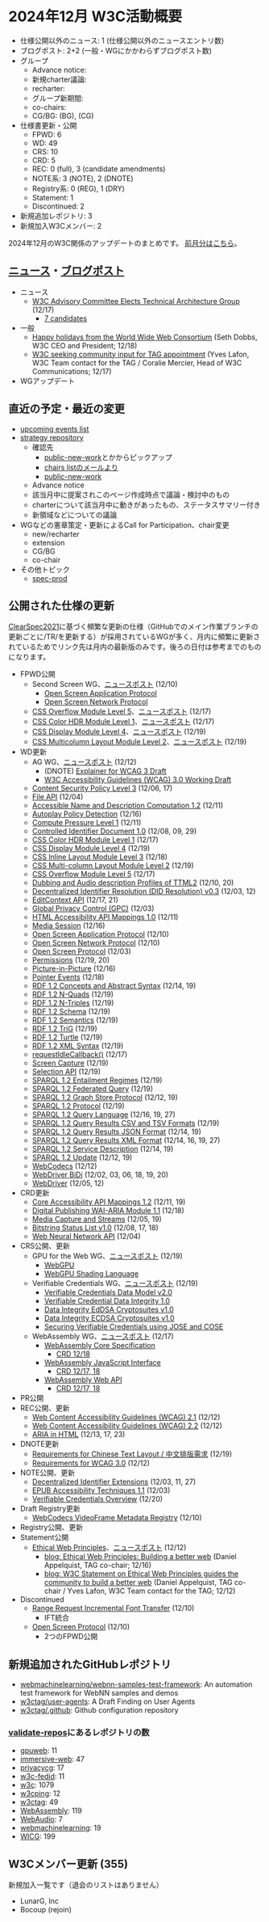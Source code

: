 # 2024年12月 W3C活動概要

- 仕様公開以外のニュース: 1 (仕様公開以外のニュースエントリ数)
- ブログポスト: 2+2 (一般・WGにかかわらずブログポスト数)
- グループ
  - Advance notice: 
  - 新規charter議論: 
  - recharter: 
  - グループ新期間: 
  - co-chairs: 
  - CG/BG:  (BG), (CG)
- 仕様書更新・公開
  - FPWD: 6
  - WD: 49
  - CRS: 10
  - CRD: 5
  - REC: 0 (full), 3 (candidate amendments)
  - NOTE系: 3 (NOTE), 2 (DNOTE)
  - Registry系: 0 (REG), 1 (DRY)
  - Statement: 1
  - Discontinued: 2
- 新規追加レポジトリ: 3
- 新規加入W3Cメンバー: 2

2024年12月のW3C関係のアップデートのまとめです。
[前月分はこちら](202411.md)。

## [ニュース](https://www.w3.org/news/)・[ブログポスト](https://www.w3.org/blog/)

* ニュース
  * [W3C Advisory Committee Elects Technical Architecture Group](https://www.w3.org/news/2024/w3c-advisory-committee-elects-technical-architecture-group/) (12/17)
    * [7 candidates](https://www.w3.org/2024/10/tag-nominations.html)
* 一般
  * [Happy holidays from the World Wide Web Consortium](https://www.w3.org/blog/2024/happy-holidays-from-the-world-wide-web-consortium/) (Seth Dobbs, W3C CEO and President; 12/18)
  * [W3C seeking community input for TAG appointment](https://www.w3.org/blog/2024/w3c-seeking-community-input-for-tag-appointment/) (Yves Lafon, W3C Team contact for the TAG / Coralie Mercier, Head of W3C Communications; 12/17)
* WGアップデート

## 直近の予定・最近の変更

* [upcoming events list](https://www.w3.org/participate/eventscal.html)
* [strategy repository](https://github.com/w3c/strategy/issues)
  * 確認先
    * [public-new-work](https://lists.w3.org/Archives/Public/public-new-work/)とかからピックアップ
    * [chairs listのメールより](https://lists.w3.org/Archives/Member/chairs/)
    * [public-new-work](https://lists.w3.org/Archives/Public/public-new-work/)
  * Advance notice
  * 該当月中に提案されこのページ作成時点で議論・検討中のもの
  * charterについて該当月中に動きがあったもの、ステータスサマリー付き
  * 新領域などについての議論
* WGなどの憲章策定・更新によるCall for Participation、chair変更
  * new/recharter
  * extension
  * CG/BG
  * co-chair
* その他トピック
  * [spec-prod](https://lists.w3.org/Archives/Public/spec-prod/)

## 公開された仕様の更新

[ClearSpec2021](https://github.com/w3c/tr-pages/blob/main/clearspec2021.md)に基づく頻繁な更新の仕様（GitHubでのメイン作業ブランチの更新ごとに/TR/を更新する）が採用されているWGが多く、月内に頻繁に更新されているためでリンク先は月内の最新版のみです。後ろの日付は参考までのものになります。

* FPWD公開
  * Second Screen WG、[ニュースポスト](https://www.w3.org/news/2024/first-public-working-drafts-open-screen-application-protocol-and-network-protocol/) (12/10)
    * [Open Screen Application Protocol](https://www.w3.org/TR/2024/WD-openscreen-application-20241210/)
    * [Open Screen Network Protocol](https://www.w3.org/TR/2024/WD-openscreen-network-20241210/)
  * [CSS Overflow Module Level 5](https://www.w3.org/TR/2024/WD-css-overflow-5-20241217/)、[ニュースポスト](https://www.w3.org/news/2024/first-public-working-draft-css-overflow-module-level-5/) (12/17)
  * [CSS Color HDR Module Level 1](https://www.w3.org/TR/2024/WD-css-color-hdr-1-20241217/)、[ニュースポスト](https://www.w3.org/news/2024/first-public-working-draft-css-color-hdr-module-level-1/) (12/17)
  * [CSS Display Module Level 4](https://www.w3.org/TR/2024/WD-css-display-4-20241219/)、[ニュースポスト](https://www.w3.org/news/2024/first-public-working-draft-css-display-module-level-4/) (12/19)
  * [CSS Multicolumn Layout Module Level 2](https://www.w3.org/TR/2024/WD-css-multicol-2-20241219/)、[ニュースポスト](https://www.w3.org/news/2024/first-public-working-draft-css-multi-column-layout-module-level-2/) (12/19)
* WD更新
  * AG WG、[ニュースポスト](https://www.w3.org/news/2024/updated-drafts-for-review-w3c-accessibility-guidelines-wcag-3-0/) (12/12)
    * (DNOTE) [Explainer for WCAG 3 Draft](https://www.w3.org/TR/2024/DNOTE-wcag-3.0-explainer-20241212/)
    * [W3C Accessibility Guidelines (WCAG) 3.0 Working Draft](https://www.w3.org/TR/2024/WD-wcag-3.0-20241212/) 
  * [Content Security Policy Level 3](https://www.w3.org/TR/2024/WD-CSP3-20241217/) (12/06, 17)
  * [File API](https://www.w3.org/TR/2024/WD-FileAPI-20241204/) (12/04)
  * [Accessible Name and Description Computation 1.2](https://www.w3.org/TR/2024/WD-accname-1.2-20241211/) (12/11)
  * [Autoplay Policy Detection](https://www.w3.org/TR/2024/WD-autoplay-detection-20241216/) (12/16)
  * [Compute Pressure Level 1](https://www.w3.org/TR/2024/WD-compute-pressure-20241211/) (12/11)
  * [Controlled Identifier Document 1.0](https://www.w3.org/TR/2024/WD-controller-document-20241229/) (12/08, 09, 29)
  * [CSS Color HDR Module Level 1](https://www.w3.org/TR/2024/WD-css-color-hdr-1-20241217/) (12/17)
  * [CSS Display Module Level 4](https://www.w3.org/TR/2024/WD-css-display-4-20241219/) (12/19)
  * [CSS Inline Layout Module Level 3](https://www.w3.org/TR/2024/WD-css-inline-3-20241218/) (12/18)
  * [CSS Multi-column Layout Module Level 2](https://www.w3.org/TR/2024/WD-css-multicol-2-20241219/) (12/19)
  * [CSS Overflow Module Level 5](https://www.w3.org/TR/2024/WD-css-overflow-5-20241217/) (12/17)
  * [Dubbing and Audio description Profiles of TTML2](https://www.w3.org/TR/2024/WD-dapt-20241220/) (12/10, 20)
  * [Decentralized Identifier Resolution (DID Resolution) v0.3](https://www.w3.org/TR/2024/WD-did-resolution-20241212/) (12/03, 12)
  * [EditContext API](https://www.w3.org/TR/2024/WD-edit-context-20241221/) (12/17, 21)
  * [Global Privacy Control (GPC)](https://www.w3.org/TR/2024/WD-gpc-20241203/) (12/03)
  * [HTML Accessibility API Mappings 1.0](https://www.w3.org/TR/2024/WD-html-aam-1.0-20241211/) (12/11)
  * [Media Session](https://www.w3.org/TR/2024/WD-mediasession-20241216/) (12/16)
  * [Open Screen Application Protocol](https://www.w3.org/TR/2024/WD-openscreen-application-20241210/) (12/10)
  * [Open Screen Network Protocol](https://www.w3.org/TR/2024/WD-openscreen-network-20241210/) (12/10)
  * [Open Screen Protocol](https://www.w3.org/TR/2024/WD-openscreenprotocol-20241203/) (12/03)
  * [Permissions](https://www.w3.org/TR/2024/WD-permissions-20241220/) (12/19, 20)
  * [Picture-in-Picture](https://www.w3.org/TR/2024/WD-picture-in-picture-20241216/) (12/16)
  * [Pointer Events](https://www.w3.org/TR/2024/WD-pointerevents3-20241218/) (12/18)
  * [RDF 1.2 Concepts and Abstract Syntax](https://www.w3.org/TR/2024/WD-rdf12-concepts-20241219/) (12/14, 19)
  * [RDF 1.2 N-Quads](https://www.w3.org/TR/2024/WD-rdf12-n-quads-20241219/) (12/19)
  * [RDF 1.2 N-Triples](https://www.w3.org/TR/2024/WD-rdf12-n-triples-20241219/) (12/19)
  * [RDF 1.2 Schema](https://www.w3.org/TR/2024/WD-rdf12-schema-20241219/) (12/19)
  * [RDF 1.2 Semantics](https://www.w3.org/TR/2024/WD-rdf12-semantics-20241219/) (12/19)
  * [RDF 1.2 TriG](https://www.w3.org/TR/2024/WD-rdf12-trig-20241219/) (12/19)
  * [RDF 1.2 Turtle](https://www.w3.org/TR/2024/WD-rdf12-turtle-20241219/) (12/19)
  * [RDF 1.2 XML Syntax](https://www.w3.org/TR/2024/WD-rdf12-xml-20241219/) (12/19)
  * [requestIdleCallback()](https://www.w3.org/TR/2024/WD-requestidlecallback-20241217/) (12/17)
  * [Screen Capture](https://www.w3.org/TR/2024/WD-screen-capture-20241219/) (12/19)
  * [Selection API](https://www.w3.org/TR/2024/WD-selection-api-20241219/) (12/19)
  * [SPARQL 1.2 Entailment Regimes](https://www.w3.org/TR/2024/WD-sparql12-entailment-20241219/) (12/19)
  * [SPARQL 1.2 Federated Query](https://www.w3.org/TR/2024/WD-sparql12-federated-query-20241219/) (12/19)
  * [SPARQL 1.2 Graph Store Protocol](https://www.w3.org/TR/2024/WD-sparql12-graph-store-protocol-20241219/) (12/12, 19)
  * [SPARQL 1.2 Protocol](https://www.w3.org/TR/2024/WD-sparql12-protocol-20241219/) (12/19)
  * [SPARQL 1.2 Query Language](https://www.w3.org/TR/2024/WD-sparql12-query-20241227/) (12/16, 19, 27)
  * [SPARQL 1.2 Query Results CSV and TSV Formats](https://www.w3.org/TR/2024/WD-sparql12-results-csv-tsv-20241219/) (12/19)
  * [SPARQL 1.2 Query Results JSON Format](https://www.w3.org/TR/2024/WD-sparql12-results-json-20241219/) (12/14, 19)
  * [SPARQL 1.2 Query Results XML Format](https://www.w3.org/TR/2024/WD-sparql12-results-xml-20241227/) (12/14, 16, 19, 27)
  * [SPARQL 1.2 Service Description](https://www.w3.org/TR/2024/WD-sparql12-service-description-20241219/) (12/14, 19)
  * [SPARQL 1.2 Update](https://www.w3.org/TR/2024/WD-sparql12-update-20241219/) (12/12, 19)
  * [WebCodecs](https://www.w3.org/TR/2024/WD-webcodecs-20241212/) (12/12)
  * [WebDriver BiDi](https://www.w3.org/TR/2024/WD-webdriver-bidi-20241220/) (12/02, 03, 06, 18, 19, 20)
  * [WebDriver](https://www.w3.org/TR/2024/WD-webdriver2-20241212/) (12/05, 12)
* CRD更新
  * [Core Accessibility API Mappings 1.2](https://www.w3.org/TR/2024/CRD-core-aam-1.2-20241219/) (12/11, 19)
  * [Digital Publishing WAI-ARIA Module 1.1](https://www.w3.org/TR/2024/CRD-dpub-aria-1.1-20241218/) (12/18)
  * [Media Capture and Streams](https://www.w3.org/TR/2024/CRD-mediacapture-streams-20241219/) (12/05, 19)
  * [Bitstring Status List v1.0](https://www.w3.org/TR/2024/CRD-vc-bitstring-status-list-20241218/) (12/08, 17, 18)
  * [Web Neural Network API](https://www.w3.org/TR/2024/CRD-webnn-20241204/) (12/04)
* CRS公開、更新
  * GPU for the Web WG、[ニュースポスト](https://www.w3.org/news/2024/w3c-invites-implementations-of-webgpu/) (12/19)
    * [WebGPU](https://www.w3.org/TR/2024/CR-webgpu-20241219/)
    * [WebGPU Shading Language](https://www.w3.org/TR/2024/CR-WGSL-20241219/)
  * Verifiable Credentials WG、[ニュースポスト](https://www.w3.org/news/2024/five-candidate-recommendation-snapshots-published-by-the-verifiable-credentials-working-group/) (12/19)
    * [Verifiable Credentials Data Model v2.0](https://www.w3.org/TR/2024/CR-vc-data-model-2.0-20241219/)
    * [Verifiable Credential Data Integrity 1.0](https://www.w3.org/TR/2024/CR-vc-data-integrity-20241219/)
    * [Data Integrity EdDSA Cryptosuites v1.0](https://www.w3.org/TR/2024/CR-vc-di-eddsa-20241219/)
    * [Data Integrity ECDSA Cryptosuites v1.0](https://www.w3.org/TR/2024/CR-vc-di-ecdsa-20241219/)
    * [Securing Verifiable Credentials using JOSE and COSE](https://www.w3.org/TR/2024/CR-vc-jose-cose-20241219/)
  * WebAssembly WG、[ニュースポスト](https://www.w3.org/news/2024/w3c-invites-implementations-of-webassembly-version-2-0/) (12/17)
    * [WebAssembly Core Specification](https://www.w3.org/TR/2024/CR-wasm-core-2-20241217/)
      * [CRD 12/18](https://www.w3.org/TR/2024/CRD-wasm-core-2-20241218/)
    * [WebAssembly JavaScript Interface](https://www.w3.org/TR/2024/CR-wasm-js-api-2-20241217/)
      * [CRD 12/17, 18](https://www.w3.org/TR/2024/CRD-wasm-js-api-2-20241218/)
    * [WebAssembly Web API](https://www.w3.org/TR/2024/CR-wasm-web-api-2-20241217/)
      * [CRD 12/17, 18](https://www.w3.org/TR/2024/CRD-wasm-js-api-2-20241218/)
* PR公開
* REC公開、更新
  * [Web Content Accessibility Guidelines (WCAG) 2.1](https://www.w3.org/TR/2024/REC-WCAG21-20241212/) (12/12)
  * [Web Content Accessibility Guidelines (WCAG) 2.2](https://www.w3.org/TR/2024/REC-WCAG22-20241212/) (12/12)
  * [ARIA in HTML](https://www.w3.org/TR/2024/REC-html-aria-20241223/) (12/13, 17, 23)
* DNOTE更新
  * [Requirements for Chinese Text Layout / 中文排版需求](https://www.w3.org/TR/2024/DNOTE-clreq-20241219/) (12/19)
  * [Requirements for WCAG 3.0](https://www.w3.org/TR/2024/DNOTE-wcag-3.0-requirements-20241212/) (12/12)
* NOTE公開、更新
  * [Decentralized Identifier Extensions](https://www.w3.org/TR/2024/NOTE-did-extensions-20241227/) (12/03, 11, 27)
  * [EPUB Accessibility Techniques 1.1](https://www.w3.org/TR/2024/NOTE-epub-a11y-tech-11-20241203/) (12/03)
  * [Verifiable Credentials Overview](https://www.w3.org/TR/2024/NOTE-vc-overview-20241220/) (12/20)
* Draft Registry更新
  * [WebCodecs VideoFrame Metadata Registry](https://www.w3.org/TR/2024/DRY-webcodecs-video-frame-metadata-registry-20241210/) (12/10)
* Registry公開、更新
* Statement公開
  * [Ethical Web Principles](https://www.w3.org/TR/2024/STMT-ethical-web-principles-20241212/)、[ニュースポスト](https://www.w3.org/news/2024/ethical-web-principles-is-a-w3c-statement/) (12/12)
    * [blog: Ethical Web Principles: Building a better web](https://www.w3.org/blog/2024/ethical-web-principles-building-a-better-web/) (Daniel Appelquist, TAG co-chair; 12/16)
    * [blog: W3C Statement on Ethical Web Principles guides the community to build a better web](https://www.w3.org/blog/2024/w3c-statement-on-ethical-web-principles-guides-the-community-to-build-a-better-web/) (Daniel Appelquist, TAG co-chair / Yves Lafon, W3C Team contact for the TAG; 12/12)
* Discontinued
  * [Range Request Incremental Font Transfer](https://www.w3.org/TR/2024/DISC-RangeRequest-20241210/) (12/10)
    * IFT統合
  * [Open Screen Protocol](https://www.w3.org/TR/2024/DISC-openscreenprotocol-20241210/) (12/10)
    * 2つのFPWD公開

## 新規追加されたGitHubレポジトリ

* [webmachinelearning/webnn-samples-test-framework](https://github.com/webmachinelearning/webnn-samples-test-framework): An automation test framework for WebNN samples and demos
* [w3ctag/user-agents](https://github.com/w3ctag/user-agents): A Draft Finding on User Agents
* [w3ctag/.github](https://github.com/w3ctag/.github): Github configuration repository

### [validate-repos](https://w3c.github.io/validate-repos/)にあるレポジトリの数

* [gpuweb](https://github.com/gpuweb): 11
* [immersive-web](https://github.com/immersive-web): 47
* [privacycg](https://github.com/privacycg): 17
* [w3c-fedid](https://github.com/w3c-fedid): 11
* [w3c](https://github.com/w3c): 1079
* [w3cping](https://github.com/w3cping): 12
* [w3ctag](https://github.com/w3ctag): 49
* [WebAssembly](https://github.com/WebAssembly): 119
* [WebAudio](https://github.com/WebAudio): 7
* [webmachinelearning](https://github.com/webmachinelearning): 19
* [WICG](https://github.com/WICG): 199

## W3Cメンバー更新 (355)

新規加入一覧です（退会のリストはありません）

* LunarG, Inc
* Bocoup (rejoin)